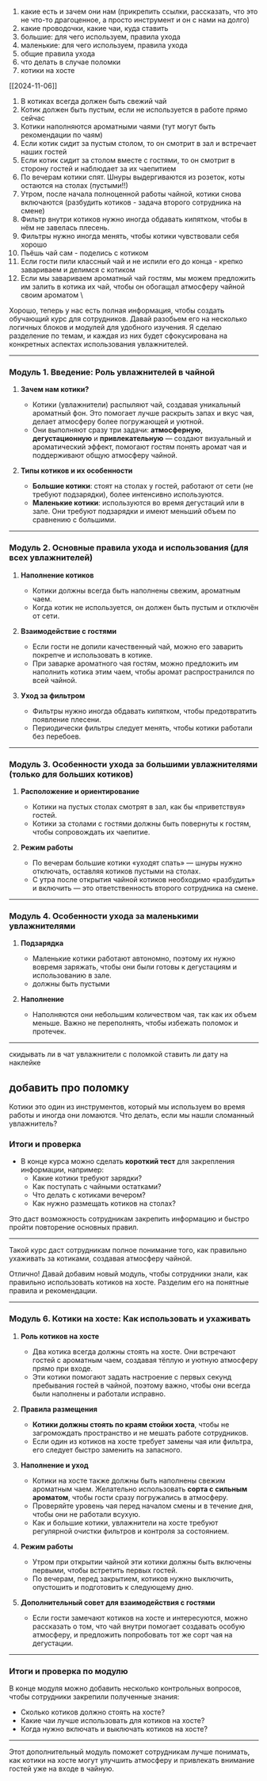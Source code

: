 1. какие есть и зачем они нам (прикрепить ссылки, рассказать, что это не что-то драгоценное, а просто инструмент и он с нами на долго)
2. какие проводочки, какие чаи, куда ставить
3. большие: для чего используем, правила ухода
4. маленькие: для чего используем, правила ухода
5. общие правила ухода
6. что делать в случае поломки 
7. котики на хосте

[[2024-11-06]]


1. В котиках всегда должен быть свежий чай
2. Котик должен быть пустым, если не используется в работе прямо сейчас
3. Котики наполняются ароматными чаями (тут могут быть рекомендации по чаям)
4. Если котик сидит за пустым столом, то он смотрит в зал и встречает наших гостей
5. Если котик сидит за столом вместе с гостями, то он смотрит в сторону гостей и наблюдает за их чаепитием
6. По вечерам котики спят. Шнуры выдергиваются из розеток, коты остаются на столах (пустыми!!)
7. Утром, после начала полноценной работы чайной, котики снова включаются (разбудить котиков - задача второго сотрудника на смене)
8. Фильтр внутри котиков нужно иногда обдавать кипятком, чтобы в нём не завелась плесень.
9. Фильтры нужно иногда менять, чтобы котики чувствовали себя хорошо
10. Пьёшь чай сам - поделись с котиком
11. Если гости пили классный чай и не испили его до конца - крепко завариваем и делимся с котиком
12. Если мы завариваем ароматный чай гостям, мы можем предложить им залить в котика их чай, чтобы он обогащал атмосферу чайной своим ароматом
\



Хорошо, теперь у нас есть полная информация, чтобы создать обучающий курс для сотрудников. Давай разобьем его на несколько логичных блоков и модулей для удобного изучения. Я сделаю разделение по темам, и каждая из них будет сфокусирована на конкретных аспектах использования увлажнителей.

---

### Модуль 1. Введение: Роль увлажнителей в чайной
1. **Зачем нам котики?**  
   - Котики (увлажнители) распыляют чай, создавая уникальный ароматный фон. Это помогает лучше раскрыть запах и вкус чая, делает атмосферу более погружающей и уютной.
   - Они выполняют сразу три задачи: **атмосферную**, **дегустационную** и **привлекательную** — создают визуальный и ароматический эффект, помогают гостям понять аромат чая и поддерживают общую атмосферу чайной.

2. **Типы котиков и их особенности**  
   - **Большие котики**: стоят на столах у гостей, работают от сети (не требуют подзарядки), более интенсивно используются.
   - **Маленькие котики**: используются во время дегустаций или в зале. Они требуют подзарядки и имеют меньший объем по сравнению с большими.

---

### Модуль 2. Основные правила ухода и использования (для всех увлажнителей)
1. **Наполнение котиков**
   - Котики должны всегда быть наполнены свежим, ароматным чаем.
   - Когда котик не используется, он должен быть пустым и отключён от сети.

2. **Взаимодействие с гостями**
   - Если гости не допили качественный чай, можно его заварить покрепче и использовать в котике.
   - При заварке ароматного чая гостям, можно предложить им наполнить котика этим чаем, чтобы аромат распространился по всей чайной.

3. **Уход за фильтром**
   - Фильтры нужно иногда обдавать кипятком, чтобы предотвратить появление плесени.
   - Периодически фильтры следует менять, чтобы котики работали без перебоев.



---

### Модуль 3. Особенности ухода за большими увлажнителями (только для больших котиков)
1. **Расположение и ориентирование**  
   - Котики на пустых столах смотрят в зал, как бы «приветствуя» гостей.
   - Котики за столами с гостями должны быть повернуты к гостям, чтобы сопровождать их чаепитие.

2. **Режим работы**
   - По вечерам большие котики «уходят спать» — шнуры нужно отключать, оставляя котиков пустыми на столах.
   - С утра после открытия чайной котиков необходимо «разбудить» и включить — это ответственность второго сотрудника на смене.

---

### Модуль 4. Особенности ухода за маленькими увлажнителями
1. **Подзарядка**  
   - Маленькие котики работают автономно, поэтому их нужно вовремя заряжать, чтобы они были готовы к дегустациям и использованию в зале.
   - должны быть пустыми

2. **Наполнение**  
   - Наполняются они небольшим количеством чая, так как их объем меньше. Важно не переполнять, чтобы избежать поломок и протечек.

---
скидывать ли в чат увлажнители с поломкой
ставить ли дату на наклейке

добавить про поломку
---
Котики это один из инструментов, который мы используем во время работы и иногда они ломаются. Что делать, если мы нашли сломанный увлажнитель?

### Итоги и проверка
* В конце курса можно сделать **короткий тест** для закрепления информации, например:
   - Какие котики требуют зарядки?
   - Как поступать с чайными остатками?
   - Что делать с котиками вечером?
   - Как нужно размещать котиков на столах?

Это даст возможность сотрудникам закрепить информацию и быстро пройти повторение основных правил. 

--- 

Такой курс даст сотрудникам полное понимание того, как правильно ухаживать за котиками, создавая атмосферу чайной. 


Отлично! Давай добавим новый модуль, чтобы сотрудники знали, как правильно использовать котиков на хосте. Разделим его на понятные правила и рекомендации. 

---

### Модуль 6. Котики на хосте: Как использовать и ухаживать

1. **Роль котиков на хосте**  
   - Два котика всегда должны стоять на хосте. Они встречают гостей с ароматным чаем, создавая тёплую и уютную атмосферу прямо при входе.
   - Эти котики помогают задать настроение с первых секунд пребывания гостей в чайной, поэтому важно, чтобы они всегда были наполнены и работали исправно.

2. **Правила размещения**  
   - **Котики должны стоять по краям стойки хоста**, чтобы не загромождать пространство и не мешать работе сотрудников.
   - Если один из котиков на хосте требует замены чая или фильтра, его следует быстро заменить на запасного.

3. **Наполнение и уход**
   - Котики на хосте также должны быть наполнены свежим ароматным чаем. Желательно использовать **сорта с сильным ароматом**, чтобы гости сразу погружались в атмосферу.
   - Проверяйте уровень чая перед началом смены и в течение дня, чтобы они не работали всухую.
   - Как и большие котики, увлажнители на хосте требуют регулярной очистки фильтров и контроля за состоянием.

4. **Режим работы**  
   - Утром при открытии чайной эти котики должны быть включены первыми, чтобы встретить первых гостей.
   - По вечерам, перед закрытием, котиков нужно выключить, опустошить и подготовить к следующему дню.

5. **Дополнительный совет для взаимодействия с гостями**  
   - Если гости замечают котиков на хосте и интересуются, можно рассказать о том, что чай внутри помогает создавать особую атмосферу, и предложить попробовать тот же сорт чая на дегустации.

---

### Итоги и проверка по модулю
В конце модуля можно добавить несколько контрольных вопросов, чтобы сотрудники закрепили полученные знания:
- Сколько котиков должно стоять на хосте?
- Какие чаи лучше использовать для котиков на хосте?
- Когда нужно включать и выключать котиков на хосте?

---

Этот дополнительный модуль поможет сотрудникам лучше понимать, как котики на хосте могут улучшить атмосферу и привлекать внимание гостей уже на входе в чайную.